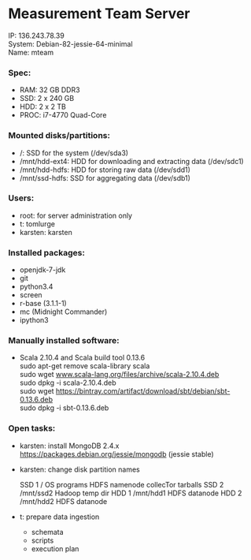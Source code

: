 # Measurement Team Server

IP: 136.243.78.39  
System: Debian-82-jessie-64-minimal  
Name: mteam  

### Spec:
 - RAM: 32 GB DDR3
 - SSD: 2 x 240 GB
 - HDD: 2 x 2 TB
 - PROC: i7-4770 Quad-Core

### Mounted disks/partitions:
 - /: SSD for the system (/dev/sda3)
 - /mnt/hdd-ext4: HDD for downloading and extracting data (/dev/sdc1)
 - /mnt/hdd-hdfs: HDD for storing raw data (/dev/sdd1)
 - /mnt/ssd-hdfs: SSD for aggregating data (/dev/sdb1)

### Users:
 - root: for server administration only
 - t: tomlurge
 - karsten: karsten

### Installed packages:
 - openjdk-7-jdk
 - git
 - python3.4
 - screen
 - r-base (3.1.1-1)
 - mc (Midnight Commander)
 - ipython3

### Manually installed software:
 - Scala 2.10.4 and Scala build tool 0.13.6  
   sudo apt-get remove scala-library scala    
   sudo wget www.scala-lang.org/files/archive/scala-2.10.4.deb  
   sudo dpkg -i scala-2.10.4.deb  
   sudo wget https://bintray.com/artifact/download/sbt/debian/sbt-0.13.6.deb   
   sudo dpkg -i sbt-0.13.6.deb    

### Open tasks:
  - karsten: install MongoDB 2.4.x https://packages.debian.org/jessie/mongodb (jessie stable)
  - karsten: change disk partition names
  

	SSD 1   /          OS
	                   programs
	                   HDFS namenode
	                   collecTor tarballs
	SSD 2   /mnt/ssd2  Hadoop temp dir
	HDD 1   /mnt/hdd1  HDFS datanode
	HDD 2   /mnt/hdd2  HDFS datanode
  
  
  - t: prepare data ingestion
  
    - schemata
    - scripts
    - execution plan







